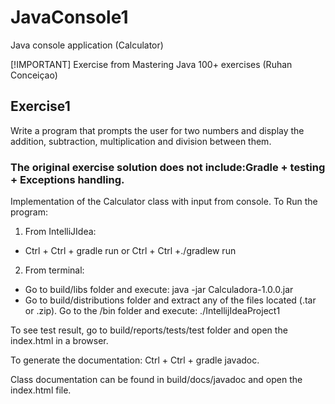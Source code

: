 # JavaConsole1
Java console application (Calculator)

[!IMPORTANT]
Exercise from Mastering Java 100+ exercises (Ruhan Conceiçao)

## Exercise1

Write a program that prompts the user for two numbers and display the addition, subtraction, multiplication and division between them.

### The original exercise solution does not include:Gradle + testing + Exceptions handling.

Implementation of the Calculator class with input from console. To Run the program:
1. From IntelliJIdea: 

- Ctrl + Ctrl + gradle run or Ctrl + Ctrl +./gradlew run

2. From terminal:

- Go to build/libs folder and execute: java -jar Calculadora-1.0.0.jar
- Go to build/distributions folder and extract any of the files located (.tar or .zip). Go to the /bin folder and execute: ./IntellijIdeaProject1

To see test result, go to build/reports/tests/test folder and open the index.html in a browser.

To generate the documentation: Ctrl + Ctrl + gradle javadoc.

Class documentation can be found in build/docs/javadoc and open the index.html file.